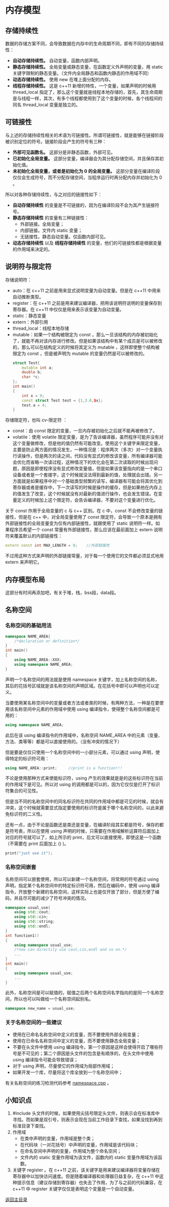 # 内存模型
## 存储持续性
数据的存储方案不同，会导致数据在内存中的生命周期不同，即有不同的存储持续性：
- **自动存储持续性。** 自动变量，函数内部声明。
- **静态存储持续性。** 全局变量或静态变量，在函数定义外声明的变量，用 static 关键字限制的静态变量。（文件内全局静态和函数内静态的作用域不同）
- **动态存储持续性。** 使用 new 在堆上面分配的内存。
- **线程存储持续性。** 这是 c++11 新增的特性，一个变量，如果声明的时候用 thread_local 指定了，那么这个变量就是线程本地存储的，首先，其生命周期是与线程一样，其次，有多个线程都使用到了这个变量的时候，各个线程间的同名 thread_local 变量是独立的。

## 可链接性
与上述的存储持续性相关的术语为可链接性。所谓可链接性，就是能够在链接阶段被识别定位的符号。链接阶段会产生的符号有三种：
- **外部可见函数名。** 这部分是非静态函数，外部可见。
- **已初始化全局变量。** 这部分变量，编译器会为其分配存储空间，并且保存其初始化值。
- **未初始化全局变量，或者是初始化为 0 的全局变量。** 这部分变量在编译阶段仅仅会生成符号，而不分配存储空间，当程序运行时再分配内存并初始化为 0 。
  
所以对各种存储持续性，与之对应的链接性如下：
- **自动存储持续性** 的变量是不可链接的，因为在编译阶段不会为其产生链接符号。
- **静态存储持续性** 的变量有三种链接性：
  - 外部链接。全局变量；
  - 内部链接。文件内 static 变量；
  - 无链接性。静态自动变量。仅函数内部可见。
- **动态存储持续性** 以及 **线程存储持续性** 的变量，他们的可链接性都是根据变量的作用域来决定的。

## 说明符与限定符
存储说明符：
- auto：在 c++11 之前是用来显式说明变量为自动变量。但是在 c++11 中用来自动推断类型。
- register：在 c++11 之前是用来建议编译器，把用该说明符说明的变量保存到寄存器。在 c++11 中仅仅是用来表示该变量为自动变量。
- static：静态变量
- extern：外部引用
- thread_local：线程本地存储
- mutable：如果一个结构被限定为 const ，那么一旦该结构的内存被初始化了，就能不再对该内存进行修改。但是如果该结构中有某个成员是可以被修改的，那么可以在结构定义的时候将其定义为 mutable ，这样即使整个结构被限定为 const ，但是被声明为 mutable 的变量仍然是可以被修改的。
  ```c++
  struct Test{
      mutable int a;
      double b;
      char *c;
  };
  int main()
  {
      int x = 9;
      const struct Test test = {1,3.0,$x};
      test.a = 4;
  }
  ```

存储限定符，也叫 cv-限定符 ：
- const：由 const 限定的变量，一旦内存被初始化之后就不能再被修改了。
- volatile：使用 volatile 限定变量，是为了告诉编译器，虽然程序可能并没有对这个变量做修改，但是他的值仍然有可能改变。使用这个关键字来限定变量，主要是防止两方面的情况发生，一种情况是：程序两次（多次）对一个变量执行读操作，但是两次的读之间，代码没有显式的修改该变量，所有编译器可能会优化而省略一次读过程，这种情况下的优化会在第二次读取的时候出现问题，原因是即使程序没有显式修改变量值，但是如果该变量指向的是一个串口设备或者是一个套接字，这个时候就没法得到最新的值，处理就会出错。另一方面就是如果程序中对一个基础类型频繁的读写，编译器有可能会将其优化到寄存器或者是缓存中，下一次读写的时候是操作的缓存，但是如果他在内存上的值发生了改变，这个时候就没有对最新的值进行操作，也会发生错误。在变量定义的时候加上这个限定符，会告诉编译器，不要对这个变量进行优化。

关于 const 作用于全局变量的 c 与 c++ 区别。在 c 中，const 不会修改变量的链接性，但是在 c++ 中，对全局变量使用了 const 限定符，会导致一个原本是拥有外部链接性的全局变量变为仅有内部链接性，就跟使用了 static 说明符一样。如果程序员希望一个 const 常量有外部链接性，那么应该在最前面加上 extern 说明符来覆盖默认的内部链接性：
```c++
extern const int MAX_LENGTH = 9;    //外部链接性
``` 
不过用这种方式来声明的外部链接常量，对于每一个使用它的文件都必须显式地用 extern 来声明它。

## 内存模型布局
这部分有时间再添加吧，有关于堆，栈，bss段，data段。

## 名称空间
### 名称空间的基础用法
```c++
namespace NAME_AREA{
    /*declaration or definition*/
}
int main()
{
    using NAME_AREA::XXX;
    using namespace NAME_AREA;
}
```
声明一个名称空间的用法就是使用 namespace 关键字，加上名称空间的名称，其后的花括号区域就是该名称空间的声明区域。在花括号中即可以声明也可以定义。

当要使用某名称空间中的变量或者方法或者类的时候，有两种方法，一种是在要使用该名称空间中元素的作用域中使用 using 编译指令，使得整个名称空间都是可用的：
```c++
using namespace NAME_AREA;
```
此后在该 using 编译指令的作用域中，名称空间 NAME_AREA 中的元素（变量、方法、类等等）都是可以直接使用的。（没有冲突的情况下）

但是要是仅仅只使用一个名称空间中的一小部分元素，可以通过 using 声明，使得特定的标识符可用：
```c++
using NAME_AREA::print;     //print is a function!!!
```
不论是使用那种方式来使能标识符，using 产生的效果就是是的这些标识符在当前的作用域下是可见。所以对 using 的调用都是可以的，因为它仅仅是打开了标识符集合的可见性。

但是当不同的名称空间中的同名标识符在共同的作用域中都是可见的时候，就会有冲突，这个时候就需要显式指定要使用的标识符是属于哪个名称空间的，以此来避免标识符的二义性。

还有一点，由于不论是函数还是类还是变量，在编译阶段其实都是符号，保存的都是符号表，所以在使用 using 声明的时候，只需要在作用域解析运算符后面加上对应的符号就可以了，如上所示的 print，后文可以直接使用，即使这是一个函数（不需要在 print 后面加上 () )。
```c++
print("just use it");
```
### 名称空间嵌套
名称空间可以嵌套使用，所以可以新建一个名称空间，将常用的符号通过 using 声明，指定某个名称空间中的特定标识符可用，然后在编码中，使用 using 编译指令，开放整个新建的名称空间，这样实际上也是仅开放了部分，但是方便了编码，并且尽可能的减少了符号冲突的情况。
```c++
namespace usual_use{
    using std::cout;
    using std::cin;
    using std::string;
    using std::endl;
}
int function1()
{
    using namespace usual_use;
    /*now can directily use cout,cin,endl and so on.*/
    ...
}
int main()
{
    using namespace usual_use;
    ...
}
```
此外，名称空间是可以赋值的，赋值之后两个名称空间名字指向的是同一个名称空间，所以也可以叫做给一个名称空间起别名。
```c++
namespace new_name = usual_use;
```
### 关于名称空间的一些建议
- 使用在已命名名称空间中定义的变量，而不要使用外部全局变量；
- 使用在已命名名称空间中定义的变量，而不要使用静态全局变量；
- 不要在头文件中使用 using 编译指令，第一个原因是这样会使得开启了哪些符号是不可见的；第二个原因是头文件的包含是有顺序的，在头文件中使用 using 编译指令可能会导致错误；
- 对于 using 声明，尽量使它的作用域为局部作用域；
- 如果开发一个库，尽量将这个库全放到一个名称空间中；


有关名称空间的练习检测代码参考 [namespace.cpp](../../src/namespace.cpp) 。

## 小知识点
1. \#include 头文件的时候，如果使用尖括号限定头文件，则表示会在标准库中寻找。而如果是双引号，则表示会现在当前工作目录下查找，如果没找到再到标准目录下查找。
2. 作用域
   - 在类中声明的变量，作用域是整个类；
   - 在代码块（一对花括号）中声明的变量，作用域是该代码块；
   - 在命名空间中声明的变量，作用域为整个命名空间；
   - 文件内的 static 变量作用域为该文件，函数内的 static 变量作用域为该函数。
3. 关键字 register 。在 c++11 之前，该关键字是用来建议编译器将变量存储在寄存器中以加快访问速度。但是随着编译器和处理器日益复杂，在 c++11 中这种提示信息（建议存储到寄存器）也失去了作用，为了与之前的代码兼容，在 c++11 中 register 关键字仅仅是表明这个变量是一个自动变量。

[返回主目录](../../README.md)